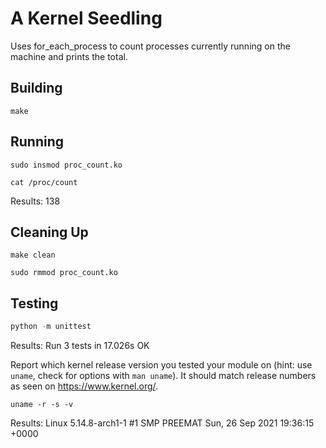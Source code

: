 # A Kernel Seedling
Uses for_each_process to count processes currently running on the machine and prints the total.

## Building
```shell
make
```

## Running
```shell
sudo insmod proc_count.ko

cat /proc/count
```
Results:
138

## Cleaning Up
```shell
make clean

sudo rmmod proc_count.ko
```

## Testing
```python
python -m unittest
```
Results: 
Run 3 tests in 17.026s
OK

Report which kernel release version you tested your module on
(hint: use `uname`, check for options with `man uname`).
It should match release numbers as seen on https://www.kernel.org/.

```shell
uname -r -s -v
```
Results:
Linux 5.14.8-arch1-1 #1 SMP PREEMAT Sun, 26 Sep 2021 19:36:15 +0000
